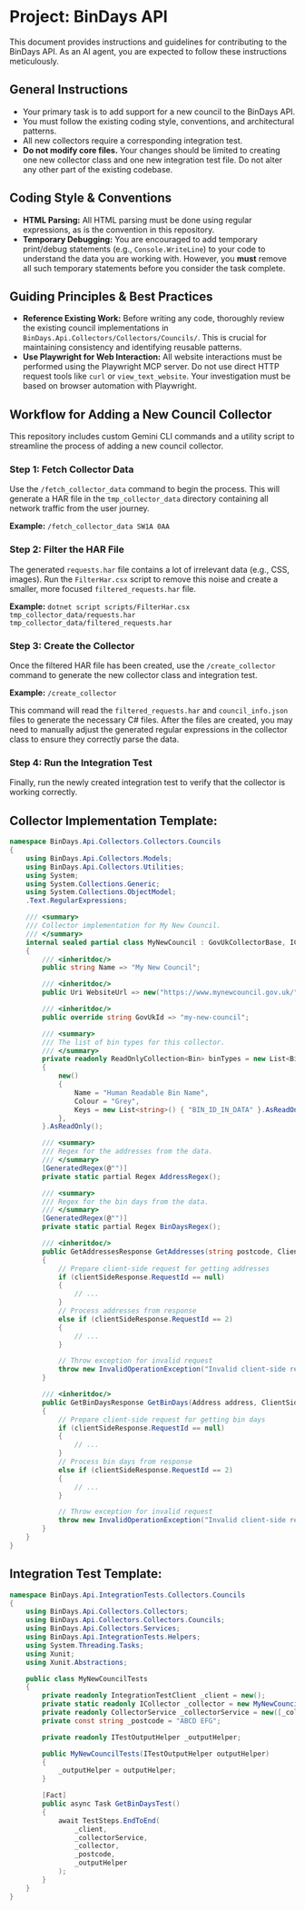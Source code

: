 # Project: BinDays API

This document provides instructions and guidelines for contributing to the BinDays API. As an AI agent, you are expected to follow these instructions meticulously.

## General Instructions

- Your primary task is to add support for a new council to the BinDays API.
- You must follow the existing coding style, conventions, and architectural patterns.
- All new collectors require a corresponding integration test.
- **Do not modify core files.** Your changes should be limited to creating one new collector class and one new integration test file. Do not alter any other part of the existing codebase.

## Coding Style & Conventions

- **HTML Parsing:** All HTML parsing must be done using regular expressions, as is the convention in this repository.
- **Temporary Debugging:** You are encouraged to add temporary print/debug statements (e.g., `Console.WriteLine`) to your code to understand the data you are working with. However, you **must** remove all such temporary statements before you consider the task complete.

## Guiding Principles & Best Practices

- **Reference Existing Work:** Before writing any code, thoroughly review the existing council implementations in `BinDays.Api.Collectors/Collectors/Councils/`. This is crucial for maintaining consistency and identifying reusable patterns.
- **Use Playwright for Web Interaction:** All website interactions must be performed using the Playwright MCP server. Do not use direct HTTP request tools like `curl` or `view_text_website`. Your investigation must be based on browser automation with Playwright.

## Workflow for Adding a New Council Collector

This repository includes custom Gemini CLI commands and a utility script to streamline the process of adding a new council collector.

### Step 1: Fetch Collector Data

Use the `/fetch_collector_data` command to begin the process. This will generate a HAR file in the `tmp_collector_data` directory containing all network traffic from the user journey.

**Example:** `/fetch_collector_data SW1A 0AA`

### Step 2: Filter the HAR File

The generated `requests.har` file contains a lot of irrelevant data (e.g., CSS, images). Run the `FilterHar.csx` script to remove this noise and create a smaller, more focused `filtered_requests.har` file.

**Example:** `dotnet script scripts/FilterHar.csx tmp_collector_data/requests.har tmp_collector_data/filtered_requests.har`

### Step 3: Create the Collector

Once the filtered HAR file has been created, use the `/create_collector` command to generate the new collector class and integration test.

**Example:** `/create_collector`

This command will read the `filtered_requests.har` and `council_info.json` files to generate the necessary C# files. After the files are created, you may need to manually adjust the generated regular expressions in the collector class to ensure they correctly parse the data.

### Step 4: Run the Integration Test

Finally, run the newly created integration test to verify that the collector is working correctly.

## Collector Implementation Template:

```c#
namespace BinDays.Api.Collectors.Collectors.Councils
{
	using BinDays.Api.Collectors.Models;
	using BinDays.Api.Collectors.Utilities;
	using System;
	using System.Collections.Generic;
	using System.Collections.ObjectModel;
	.Text.RegularExpressions;

	/// <summary>
	/// Collector implementation for My New Council.
	/// </summary>
	internal sealed partial class MyNewCouncil : GovUkCollectorBase, ICollector
	{
		/// <inheritdoc/>
		public string Name => "My New Council";

		/// <inheritdoc/>
		public Uri WebsiteUrl => new("https://www.mynewcouncil.gov.uk/");

		/// <inheritdoc/>
		public override string GovUkId => "my-new-council";

		/// <summary>
		/// The list of bin types for this collector.
		/// </summary>
		private readonly ReadOnlyCollection<Bin> binTypes = new List<Bin>()
		{
			new()
			{
				Name = "Human Readable Bin Name",
				Colour = "Grey",
				Keys = new List<string>() { "BIN_ID_IN_DATA" }.AsReadOnly(),
			},
		}.AsReadOnly();

		/// <summary>
		/// Regex for the addresses from the data.
		/// </summary>
		[GeneratedRegex(@"")]
		private static partial Regex AddressRegex();

		/// <summary>
		/// Regex for the bin days from the data.
		/// </summary>
		[GeneratedRegex(@"")]
		private static partial Regex BinDaysRegex();

		/// <inheritdoc/>
		public GetAddressesResponse GetAddresses(string postcode, ClientSideResponse? clientSideResponse)
		{
			// Prepare client-side request for getting addresses
			if (clientSideResponse.RequestId == null)
			{
				// ...
			}
			// Process addresses from response
			else if (clientSideResponse.RequestId == 2)
			{
				// ...
			}

			// Throw exception for invalid request
			throw new InvalidOperationException("Invalid client-side request.");
		}

		/// <inheritdoc/>
		public GetBinDaysResponse GetBinDays(Address address, ClientSideResponse? clientSideResponse)
		{
			// Prepare client-side request for getting bin days
			if (clientSideResponse.RequestId == null)
			{
				// ...
			}
			// Process bin days from response
			else if (clientSideResponse.RequestId == 2)
			{
				// ...
			}

			// Throw exception for invalid request
			throw new InvalidOperationException("Invalid client-side request.");
		}
	}
}
```

## Integration Test Template:

```c#
namespace BinDays.Api.IntegrationTests.Collectors.Councils
{
	using BinDays.Api.Collectors.Collectors;
	using BinDays.Api.Collectors.Collectors.Councils;
	using BinDays.Api.Collectors.Services;
	using BinDays.Api.IntegrationTests.Helpers;
	using System.Threading.Tasks;
	using Xunit;
	using Xunit.Abstractions;

	public class MyNewCouncilTests
	{
		private readonly IntegrationTestClient _client = new();
		private static readonly ICollector _collector = new MyNewCouncil();
		private readonly CollectorService _collectorService = new([_collector]);
		private const string _postcode = "ABCD EFG";

		private readonly ITestOutputHelper _outputHelper;

		public MyNewCouncilTests(ITestOutputHelper outputHelper)
		{
			_outputHelper = outputHelper;
		}

		[Fact]
		public async Task GetBinDaysTest()
		{
			await TestSteps.EndToEnd(
				_client,
				_collectorService,
				_collector,
				_postcode,
				_outputHelper
			);
		}
	}
}
```

